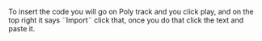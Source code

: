 To insert the code you will go on Poly track and you click play, and on the top right it says ¨Import¨ click that, once you do that click the text and paste it.
